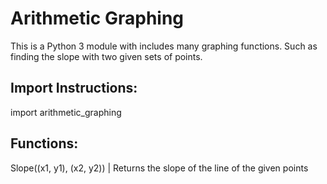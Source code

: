 Arithmetic Graphing
===================
This is a Python 3 module with includes many graphing functions.
Such as finding the slope with two given sets of points.

Import Instructions:
--------------------
import arithmetic_graphing

Functions:
----------
Slope((x1, y1), (x2, y2))
|
Returns the slope of the line of the given points